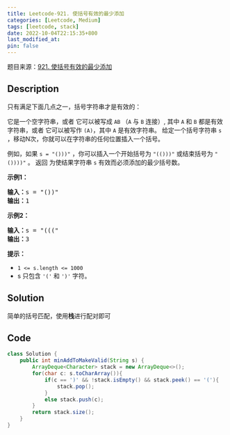```yaml
---
title: Leetcode-921. 使括号有效的最少添加
categories: [Leetcode, Medium]
tags: [leetcode, stack]
date: 2022-10-04T22:15:35+800
last_modified_at: 
pin: false
---
```


题目来源：[921. 使括号有效的最少添加](https://leetcode.cn/problems/minimum-add-to-make-parentheses-valid/)

## Description

只有满足下面几点之一，括号字符串才是有效的：

它是一个空字符串，或者
它可以被写成 `AB` （`A` 与 `B` 连接）, 其中 `A` 和 `B` 都是有效字符串，或者
它可以被写作 `(A)`，其中 `A` 是有效字符串。
给定一个括号字符串 `s` ，移动N次，你就可以在字符串的任何位置插入一个括号。

例如，如果 `s = "()))"` ，你可以插入一个开始括号为 `"(()))"` 或结束括号为 `"())))"` 。
返回 为使结果字符串 `s` 有效而必须添加的最少括号数。


**示例1：**

<pre>
<strong>输入：</strong>s = "())"
<strong>输出：</strong>1
</pre>

**示例2：**

<pre>
<strong>输入：</strong>s = "((("
<strong>输出：</strong>3
</pre>

**提示：**

- `1 <= s.length <= 1000`
- s 只包含 `'('` 和 `')'` 字符。


## Solution

简单的括号匹配，使用**栈**进行配对即可


## Code
```java
class Solution {
    public int minAddToMakeValid(String s) {
        ArrayDeque<Character> stack = new ArrayDeque<>();
        for(char c: s.toCharArray()){
            if(c == ')' && !stack.isEmpty() && stack.peek() == '('){
                stack.pop();
            }
            else stack.push(c);
        }
        return stack.size();
    }
}
```

